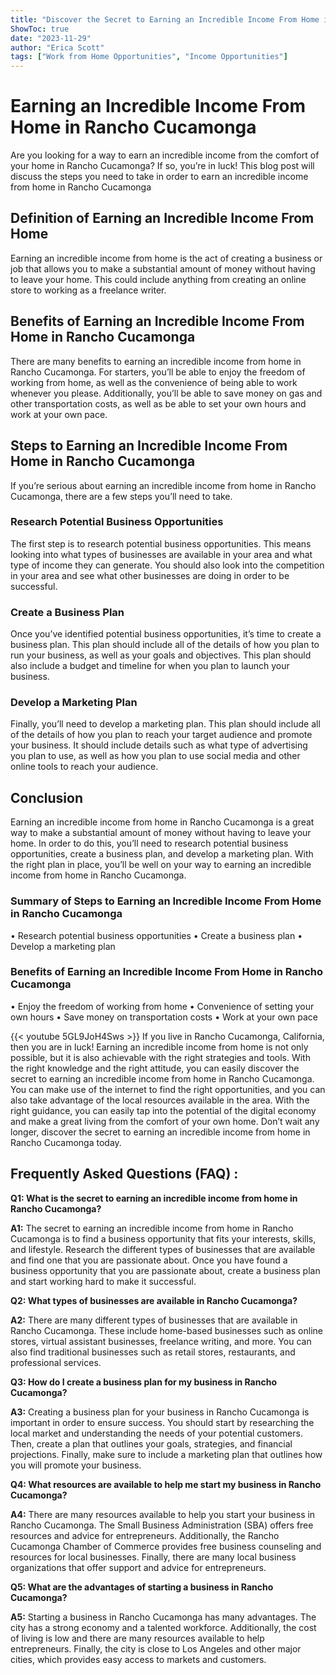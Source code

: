 ```yaml
---
title: "Discover the Secret to Earning an Incredible Income From Home in Rancho Cucamonga!"
ShowToc: true 
date: "2023-11-29"
author: "Erica Scott" 
tags: ["Work from Home Opportunities", "Income Opportunities"]
---
```

# Earning an Incredible Income From Home in Rancho Cucamonga 

Are you looking for a way to earn an incredible income from the comfort of your home in Rancho Cucamonga? If so, you’re in luck! This blog post will discuss the steps you need to take in order to earn an incredible income from home in Rancho Cucamonga 

## Definition of Earning an Incredible Income From Home 

Earning an incredible income from home is the act of creating a business or job that allows you to make a substantial amount of money without having to leave your home. This could include anything from creating an online store to working as a freelance writer. 

## Benefits of Earning an Incredible Income From Home in Rancho Cucamonga 

There are many benefits to earning an incredible income from home in Rancho Cucamonga. For starters, you’ll be able to enjoy the freedom of working from home, as well as the convenience of being able to work whenever you please. Additionally, you’ll be able to save money on gas and other transportation costs, as well as be able to set your own hours and work at your own pace. 

## Steps to Earning an Incredible Income From Home in Rancho Cucamonga 

If you’re serious about earning an incredible income from home in Rancho Cucamonga, there are a few steps you’ll need to take. 

### Research Potential Business Opportunities 

The first step is to research potential business opportunities. This means looking into what types of businesses are available in your area and what type of income they can generate. You should also look into the competition in your area and see what other businesses are doing in order to be successful. 

### Create a Business Plan 

Once you’ve identified potential business opportunities, it’s time to create a business plan. This plan should include all of the details of how you plan to run your business, as well as your goals and objectives. This plan should also include a budget and timeline for when you plan to launch your business. 

### Develop a Marketing Plan 

Finally, you’ll need to develop a marketing plan. This plan should include all of the details of how you plan to reach your target audience and promote your business. It should include details such as what type of advertising you plan to use, as well as how you plan to use social media and other online tools to reach your audience. 

## Conclusion 

Earning an incredible income from home in Rancho Cucamonga is a great way to make a substantial amount of money without having to leave your home. In order to do this, you’ll need to research potential business opportunities, create a business plan, and develop a marketing plan. With the right plan in place, you’ll be well on your way to earning an incredible income from home in Rancho Cucamonga. 

### Summary of Steps to Earning an Incredible Income From Home in Rancho Cucamonga 

• Research potential business opportunities 
• Create a business plan 
• Develop a marketing plan 

### Benefits of Earning an Incredible Income From Home in Rancho Cucamonga 

• Enjoy the freedom of working from home 
• Convenience of setting your own hours 
• Save money on transportation costs 
• Work at your own pace

{{< youtube 5GL9JoH4Sws >}} 
If you live in Rancho Cucamonga, California, then you are in luck! Earning an incredible income from home is not only possible, but it is also achievable with the right strategies and tools. With the right knowledge and the right attitude, you can easily discover the secret to earning an incredible income from home in Rancho Cucamonga. You can make use of the internet to find the right opportunities, and you can also take advantage of the local resources available in the area. With the right guidance, you can easily tap into the potential of the digital economy and make a great living from the comfort of your own home. Don’t wait any longer, discover the secret to earning an incredible income from home in Rancho Cucamonga today.

## Frequently Asked Questions (FAQ) :
**Q1: What is the secret to earning an incredible income from home in Rancho Cucamonga?**

**A1:** The secret to earning an incredible income from home in Rancho Cucamonga is to find a business opportunity that fits your interests, skills, and lifestyle. Research the different types of businesses that are available and find one that you are passionate about. Once you have found a business opportunity that you are passionate about, create a business plan and start working hard to make it successful. 

**Q2: What types of businesses are available in Rancho Cucamonga?**

**A2:** There are many different types of businesses that are available in Rancho Cucamonga. These include home-based businesses such as online stores, virtual assistant businesses, freelance writing, and more. You can also find traditional businesses such as retail stores, restaurants, and professional services. 

**Q3: How do I create a business plan for my business in Rancho Cucamonga?**

**A3:** Creating a business plan for your business in Rancho Cucamonga is important in order to ensure success. You should start by researching the local market and understanding the needs of your potential customers. Then, create a plan that outlines your goals, strategies, and financial projections. Finally, make sure to include a marketing plan that outlines how you will promote your business. 

**Q4: What resources are available to help me start my business in Rancho Cucamonga?**

**A4:** There are many resources available to help you start your business in Rancho Cucamonga. The Small Business Administration (SBA) offers free resources and advice for entrepreneurs. Additionally, the Rancho Cucamonga Chamber of Commerce provides free business counseling and resources for local businesses. Finally, there are many local business organizations that offer support and advice for entrepreneurs. 

**Q5: What are the advantages of starting a business in Rancho Cucamonga?**

**A5:** Starting a business in Rancho Cucamonga has many advantages. The city has a strong economy and a talented workforce. Additionally, the cost of living is low and there are many resources available to help entrepreneurs. Finally, the city is close to Los Angeles and other major cities, which provides easy access to markets and customers.



